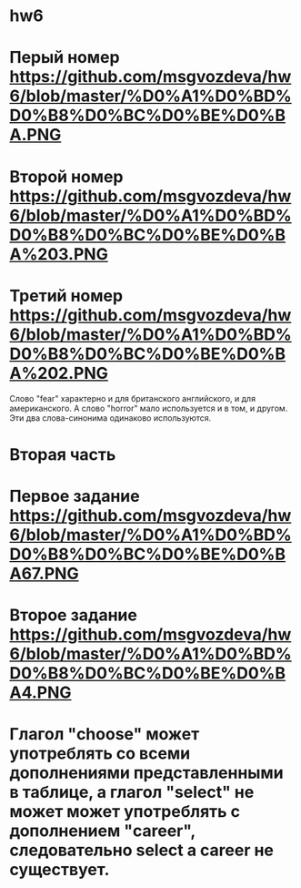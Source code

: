 # hw6
# Перый номер https://github.com/msgvozdeva/hw6/blob/master/%D0%A1%D0%BD%D0%B8%D0%BC%D0%BE%D0%BA.PNG
# Второй номер https://github.com/msgvozdeva/hw6/blob/master/%D0%A1%D0%BD%D0%B8%D0%BC%D0%BE%D0%BA%203.PNG
# Третий номер https://github.com/msgvozdeva/hw6/blob/master/%D0%A1%D0%BD%D0%B8%D0%BC%D0%BE%D0%BA%202.PNG
Слово "fear" характерно и для британского английского, и для американского. А слово "horror" мало используется и в том, и другом. Эти два слова-синонима одинаково используются. 


# Вторая часть
# Первое задание https://github.com/msgvozdeva/hw6/blob/master/%D0%A1%D0%BD%D0%B8%D0%BC%D0%BE%D0%BA67.PNG
# Второе задание https://github.com/msgvozdeva/hw6/blob/master/%D0%A1%D0%BD%D0%B8%D0%BC%D0%BE%D0%BA4.PNG
# Глагол "choose" может употреблять со всеми дополнениями представленными в таблице, а глагол "select" не может может употреблять с дополнением "career", следовательно select a career не существует. 

